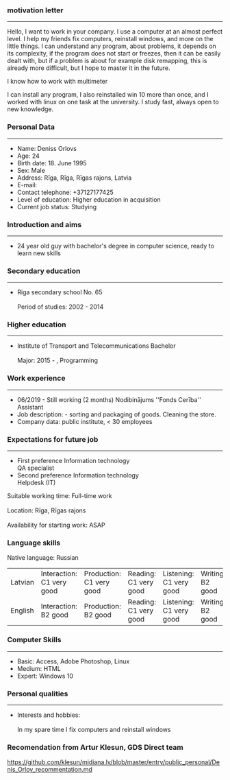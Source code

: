 ### motivation letter
----------------
Hello, I want to work in your company.
I use a computer at an almost perfect level. I help my friends fix computers, reinstall windows, and more on the little things. I can understand any program, about problems, it depends on its complexity, if the program does not start or freezes, then it can be easily dealt with, but if a problem is about for example disk remapping, this is already more difficult, but I hope to master it in the future.

I know how to work with multimeter 

I can install any program, I also reinstalled win 10 more than once, and I worked with linux on one task at the university. I study fast, always open to new knowledge.


### Personal Data
----------------
- Name:	Deniss Orlovs
- Age:	24
- Birth date:	18. June 1995
- Sex:	Male
- Address:	Rīga, Rīga, Rīgas rajons, Latvia
- E-mail:	
- Contact telephone:	+37127177425
- Level of education:	Higher education in acquisition
- Current job status:	Studying
 
 
 ### Introduction and aims
 ----------------
- 24 year old guy with bachelor's degree in computer science, ready to learn new skills
 
 ### Secondary education
 ----------------
- Riga secondary school No. 65<br/><br/>
 Period of studies:	2002 - 2014
### Higher education
----------------

- Institute of Transport and Telecommunications	Bachelor<br/><br/>
 Major:	2015 - , Programming
 
### Work experience
----------------
- 06/2019 - Still working (2 months)	Nodibinājums ''Fonds Cerība''	Assistant
- Job description:	- sorting and packaging of goods.
 Cleaning the store.
- Company data:	public institute, < 30 employees
### Expectations for future job
----------------
- First preference	Information technology<br/>
	QA specialist
- Second preference	Information technology<br/>
	Helpdesk (IT)

 Suitable working time:	Full-time work<br/><br/>
 Location:	Rīga, Rīgas rajons<br/><br/>
 Availability for starting work:	ASAP
 
 ### Language skills<br/> 
 Native language: Russian

 <table>
<tr>
<td>Latvian</td>
<td>Interaction:<br/> C1 very good</td>
<td>Production:<br/> C1 very good</td>
<td>Reading:<br/> C1 very good</td>
<td>Listening:<br/> C1 very good</td>
<td>Writing:<br/> B2 good</td>
</tr>
<tr>
<td>English</td>
<td>Interaction:<br/> B2 good</td>
<td>Production:<br/> B2 good</td>
<td>Reading:<br/> C1 very good</td>
<td>Listening:<br/> C1 very good</td>
<td>Writing:<br/> B2 good</td>
</tr>
</table>
 
### Computer Skills
----------------

- Basic:	Access, Adobe Photoshop, Linux
- Medium:	HTML
- Expert:	Windows 10
 
 
 ### Personal qualities
 ----------------
 - Interests and hobbies:<br/><br/>	In my spare time I fix computers and reinstall windows
 

### Recomendation from Artur Klesun, GDS Direct team

https://github.com/klesun/midiana.lv/blob/master/entry/public_personal/Denis_Orlov_recommentation.md

